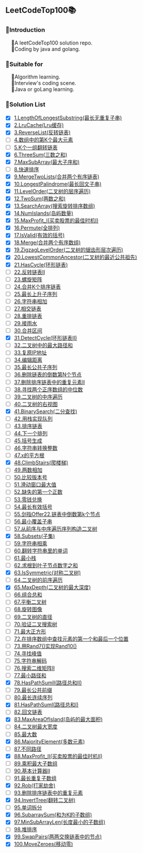 ## LeetCodeTop100📚
### 📌Introduction
        🔸A leetCodeTop100 solution repo.
        
        🔸Coding by java and golang.

### 📌Suitable for
        🔸Algorithm learning.
        
        🔸Interview's coding scene.
        
        🔸Java or goLang learning.

### 📌Solution List
- [x] [1.LengthOfLongestSubstring(最长无重复子串)](https://github.com/zhangz1w3nCode/LeetCodeTop100/tree/main/SolutionList/LengthOfLongestSubstring)
- [x] [2.LruCache(Lru缓存)](https://github.com/zhangz1w3nCode/LeetCodeTop100/tree/main/SolutionList/LruCache)
- [x] [3.ReverseList(反转链表)](https://github.com/zhangz1w3nCode/LeetCodeTop100/tree/main/SolutionList/ReverseList)
- [ ] [4.数组中的第K个最大元素]()
- [ ] [5.K个一组翻转链表]()
- [x] [6.ThreeSum(三数之和)](https://github.com/zhangz1w3nCode/LeetCodeTop100/tree/main/SolutionList/ThreeSum)
- [x] [7.MaxSubArray(最大子序和)](https://github.com/zhangz1w3nCode/LeetCodeTop100/tree/main/SolutionList/MaxSubArray)
- [ ] [8.快速排序]()
- [x] [9.MergeTwoLists(合并两个有序链表)](https://github.com/zhangz1w3nCode/LeetCodeTop100/tree/main/SolutionList/MergeTwoLists)
- [x] [10.LongestPalindrome(最长回文子串)](https://github.com/zhangz1w3nCode/LeetCodeTop100/tree/main/SolutionList/LongestPalindrome)
- [x] [11.LevelOrder(二叉树的层序遍历)](https://github.com/zhangz1w3nCode/LeetCodeTop100/tree/main/SolutionList/LevelOrder)
- [x] [12.TwoSum(两数之和)](https://github.com/zhangz1w3nCode/LeetCodeTop100/tree/main/SolutionList/TwoSum)
- [x] [13.SearchArray(搜索旋转排序数组)](https://github.com/zhangz1w3nCode/LeetCodeTop100/tree/main/SolutionList/SearchArray)
- [x] [14.NumIslands(岛屿数量)](https://github.com/zhangz1w3nCode/LeetCodeTop100/tree/main/SolutionList/NumIslands)
- [x] [15.MaxProfit_I(买卖股票的最佳时机I)](https://github.com/zhangz1w3nCode/LeetCodeTop100/tree/main/SolutionList/MaxProfit_I)
- [x] [16.Permute(全排列)](https://github.com/zhangz1w3nCode/LeetCodeTop100/tree/main/SolutionList/Permute)
- [x] [17.IsValid(有效的括号)](https://github.com/zhangz1w3nCode/LeetCodeTop100/tree/main/SolutionList/IsValid)
- [x] [18.Merge(合并两个有序数组)](https://github.com/zhangz1w3nCode/LeetCodeTop100/tree/main/SolutionList/Merge)
- [x] [19.ZigzagLevelOrder(二叉树的锯齿形层次遍历)](https://github.com/zhangz1w3nCode/LeetCodeTop100/tree/main/SolutionList/ZigzagLevelOrder)
- [x] [20.LowestCommonAncestor(二叉树的最近公共祖先)](https://github.com/zhangz1w3nCode/LeetCodeTop100/tree/main/SolutionList/LowestCommonAncestor)
- [x] [21.HasCycle(环形链表)](https://github.com/zhangz1w3nCode/LeetCodeTop100/tree/main/SolutionList/HasCycle)
- [ ] [22.反转链表II]()
- [ ] [23.螺旋矩阵]()
- [ ] [24.合并K个排序链表]()
- [ ] [25.最长上升子序列]()
- [ ] [26.字符串相加]()
- [ ] [27.相交链表]()
- [ ] [28.重排链表]()
- [ ] [29.接雨水]()
- [ ] [30.合并区间]()
- [x] [31.DetectCycle(环形链表II)](https://github.com/zhangz1w3nCode/LeetCodeTop100/tree/main/SolutionList/DetectCycle)
- [ ] [32.二叉树中的最大路径和]()
- [ ] [33.复原IP地址]()
- [ ] [34.编辑距离]()
- [ ] [35.最长公共子序列]()
- [ ] [36.删除链表的倒数第N个节点]()
- [ ] [37.删除排序链表中的重复元素II]()
- [ ] [38.寻找两个正序数组的中位数]()
- [ ] [39.二叉树的中序遍历]()
- [ ] [40.二叉树的右视图]()
- [x] [41.BinarySearch(二分查找)](https://github.com/zhangz1w3nCode/LeetCodeTop100/tree/main/SolutionList/BinarySearch)
- [ ] [42.用栈实现队列]()
- [ ] [43.排序链表]()
- [ ] [44.下一个排列]()
- [ ] [45.括号生成]()
- [ ] [46.字符串转换整数]()
- [ ] [47.x的平方根]()
- [x] [48.ClimbStairs(爬楼梯)](https://github.com/zhangz1w3nCode/LeetCodeTop100/tree/main/SolutionList/ClimbStairs)
- [ ] [49.两数相加]()
- [ ] [50.比较版本号]()
- [ ] [51.滑动窗口最大值]()
- [ ] [52.缺失的第一个正数]()
- [ ] [53.零钱兑换]()
- [ ] [54.最长有效括号]()
- [ ] [55.剑指Offer22.链表中倒数第k个节点]()
- [ ] [56.最小覆盖子串]()
- [ ] [57.从前序与中序遍历序列构造二叉树]()
- [x] [58.Subsets(子集)](https://github.com/zhangz1w3nCode/LeetCodeTop100/tree/main/SolutionList/Subsets)
- [ ] [59.字符串相乘]()
- [ ] [60.翻转字符串里的单词]()
- [ ] [61.最小栈]()
- [ ] [62.求根到叶子节点数字之和]()
- [x] [63.IsSymmetric(对称二叉树)](https://github.com/zhangz1w3nCode/LeetCodeTop100/tree/main/SolutionList/IsSymmetric)
- [ ] [64.二叉树的前序遍历]()
- [x] [65.MaxDepth(二叉树的最大深度)](https://github.com/zhangz1w3nCode/LeetCodeTop100/tree/main/SolutionList/MaxDepth)
- [ ] [66.组合总和]()
- [ ] [67.平衡二叉树]()
- [ ] [68.旋转图像]()
- [ ] [69.二叉树的直径]()
- [ ] [70.验证二叉搜索树]()
- [ ] [71.最大正方形]()
- [ ] [72.在排序数组中查找元素的第一个和最后一个位置]()
- [ ] [73.用Rand7()实现Rand10()]()
- [ ] [74.寻找峰值]()
- [ ] [75.字符串解码]()
- [ ] [76.搜索二维矩阵II]()
- [ ] [77.最小路径和]()
- [x] [78.HasPathSumII(路径总和II)](https://github.com/zhangz1w3nCode/LeetCodeTop100/tree/main/SolutionList/HasPathSumII)
- [ ] [79.最长公共前缀]()
- [ ] [80.最长连续序列]()
- [x] [81.HasPathSumI(路径总和I)](https://github.com/zhangz1w3nCode/LeetCodeTop100/tree/main/SolutionList/HasPathSumI)
- [ ] [82.回文链表]()
- [x] [83.MaxAreaOfIsland(岛屿的最大面积)](https://github.com/zhangz1w3nCode/LeetCodeTop100/tree/main/SolutionList/MaxAreaOfIsland)
- [ ] [84.二叉树最大宽度]()
- [ ] [85.最大数]()
- [x] [86.MajorityElement(多数元素)](https://github.com/zhangz1w3nCode/LeetCodeTop100/tree/main/SolutionList/MajorityElement)
- [ ] [87.不同路径]()
- [x] [88.MaxProfit_II(买卖股票的最佳时机II)](https://github.com/zhangz1w3nCode/LeetCodeTop100/tree/main/SolutionList/MaxProfit_II)
- [ ] [89.乘积最大子数组]()
- [ ] [90.基本计算器II]()
- [ ] [91.最长重复子数组]()
- [x] [92.Rob(打家劫舍)](https://github.com/zhangz1w3nCode/LeetCodeTop100/tree/main/SolutionList/Rob)
- [ ] [93.删除排序链表中的重复元素]()
- [x] [94.InvertTree(翻转二叉树)](https://github.com/zhangz1w3nCode/LeetCodeTop100/tree/main/SolutionList/InvertTree)
- [ ] [95.单词拆分]()
- [x] [96.SubarraySum(和为K的子数组)](https://github.com/zhangz1w3nCode/LeetCodeTop100/tree/main/SolutionList/SubarraySum)
- [x] [97.MinSubArrayLen(长度最小的子数组)](https://github.com/zhangz1w3nCode/LeetCodeTop100/tree/main/SolutionList/MinSubArrayLen)
- [ ] [98.堆排序]()
- [x] [99.SwapPairs(两两交换链表中的节点)](https://github.com/zhangz1w3nCode/LeetCodeTop100/tree/main/SolutionList/SwapPairs)
- [x] [100.MoveZeroes(移动零)](https://github.com/zhangz1w3nCode/LeetCodeTop100/tree/main/SolutionList/MoveZeroes)

